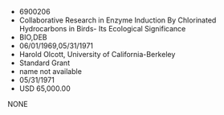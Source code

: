 * 6900206
* Collaborative Research in Enzyme Induction By Chlorinated   Hydrocarbons in Birds- Its Ecological Significance
* BIO,DEB
* 06/01/1969,05/31/1971
* Harold Olcott, University of California-Berkeley
* Standard Grant
*   name not available
* 05/31/1971
* USD 65,000.00

NONE